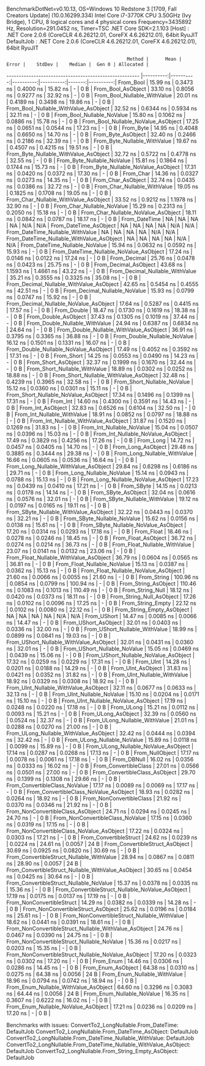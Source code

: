 
BenchmarkDotNet=v0.10.13, OS=Windows 10 Redstone 3 [1709, Fall Creators Update] (10.0.16299.334)
Intel Core i7-3770K CPU 3.50GHz (Ivy Bridge), 1 CPU, 8 logical cores and 4 physical cores
Frequency=3435892 Hz, Resolution=291.0452 ns, Timer=TSC
.NET Core SDK=2.1.103
  [Host]     : .NET Core 2.0.6 (CoreCLR 4.6.26212.01, CoreFX 4.6.26212.01), 64bit RyuJIT
  DefaultJob : .NET Core 2.0.6 (CoreCLR 4.6.26212.01, CoreFX 4.6.26212.01), 64bit RyuJIT


                                                Method |      Mean |     Error |    StdDev |    Median |  Gen 0 | Allocated |
------------------------------------------------------ |----------:|----------:|----------:|----------:|-------:|----------:|
                                             From_Bool |  15.99 ns | 0.3473 ns | 0.4000 ns |  15.82 ns |      - |       0 B |
                                    From_Bool_AsObject |  33.10 ns | 0.8056 ns | 0.9277 ns |  32.92 ns |      - |       0 B |
                          From_Bool_Nullable_WithValue |  20.01 ns | 0.4189 ns | 0.3498 ns |  19.86 ns |      - |       0 B |
                 From_Bool_Nullable_WithValue_AsObject |  32.52 ns | 0.6344 ns | 0.5934 ns |  32.11 ns |      - |       0 B |
                            From_Bool_Nullable_NoValue |  15.80 ns | 0.1062 ns | 0.0886 ns |  15.78 ns |      - |       0 B |
                   From_Bool_Nullable_NoValue_AsObject |  17.25 ns | 0.0651 ns | 0.0544 ns |  17.23 ns |      - |       0 B |
                                             From_Byte |  14.95 ns | 0.4048 ns | 0.6650 ns |  14.70 ns |      - |       0 B |
                                    From_Byte_AsObject |  32.40 ns | 0.2466 ns | 0.2186 ns |  32.39 ns |      - |       0 B |
                          From_Byte_Nullable_WithValue |  19.67 ns | 0.4507 ns | 0.4215 ns |  19.51 ns |      - |       0 B |
                 From_Byte_Nullable_WithValue_AsObject |  32.72 ns | 0.5722 ns | 0.4778 ns |  32.55 ns |      - |       0 B |
                            From_Byte_Nullable_NoValue |  15.81 ns | 0.1864 ns | 0.1744 ns |  15.73 ns |      - |       0 B |
                   From_Byte_Nullable_NoValue_AsObject |  17.31 ns | 0.0420 ns | 0.0372 ns |  17.30 ns |      - |       0 B |
                                             From_Char |  14.36 ns | 0.0327 ns | 0.0273 ns |  14.35 ns |      - |       0 B |
                                    From_Char_AsObject |  32.74 ns | 0.0435 ns | 0.0386 ns |  32.72 ns |      - |       0 B |
                          From_Char_Nullable_WithValue |  19.05 ns | 0.1825 ns | 0.1708 ns |  19.05 ns |      - |       0 B |
                 From_Char_Nullable_WithValue_AsObject |  33.52 ns | 0.9212 ns | 1.1978 ns |  32.90 ns |      - |       0 B |
                            From_Char_Nullable_NoValue |  15.29 ns | 0.2313 ns | 0.2050 ns |  15.18 ns |      - |       0 B |
                   From_Char_Nullable_NoValue_AsObject |  18.11 ns | 0.0842 ns | 0.0787 ns |  18.17 ns |      - |       0 B |
                                         From_DateTime |        NA |        NA |        NA |        NA |    N/A |       N/A |
                                From_DateTime_AsObject |        NA |        NA |        NA |        NA |    N/A |       N/A |
                      From_DateTime_Nullable_WithValue |        NA |        NA |        NA |        NA |    N/A |       N/A |
             From_DateTime_Nullable_WithValue_AsObject |        NA |        NA |        NA |        NA |    N/A |       N/A |
                        From_DateTime_Nullable_NoValue |  15.94 ns | 0.0632 ns | 0.0592 ns |  15.93 ns |      - |       0 B |
               From_DateTime_Nullable_NoValue_AsObject |  17.24 ns | 0.0146 ns | 0.0122 ns |  17.24 ns |      - |       0 B |
                                          From_Decimal |  25.76 ns | 0.0478 ns | 0.0423 ns |  25.75 ns |      - |       0 B |
                                 From_Decimal_AsObject |  43.68 ns | 1.1593 ns | 1.4661 ns |  43.22 ns |      - |       0 B |
                       From_Decimal_Nullable_WithValue |  35.21 ns | 0.3555 ns | 0.3325 ns |  35.08 ns |      - |       0 B |
              From_Decimal_Nullable_WithValue_AsObject |  42.65 ns | 0.5454 ns | 0.4555 ns |  42.51 ns |      - |       0 B |
                         From_Decimal_Nullable_NoValue |  15.93 ns | 0.0799 ns | 0.0747 ns |  15.92 ns |      - |       0 B |
                From_Decimal_Nullable_NoValue_AsObject |  17.64 ns | 0.5287 ns | 0.4415 ns |  17.57 ns |      - |       0 B |
                                           From_Double |  18.47 ns | 0.1730 ns | 0.1619 ns |  18.38 ns |      - |       0 B |
                                  From_Double_AsObject |  37.43 ns | 0.1305 ns | 0.1019 ns |  37.44 ns |      - |       0 B |
                        From_Double_Nullable_WithValue |  24.94 ns | 0.6387 ns | 0.6834 ns |  24.64 ns |      - |       0 B |
               From_Double_Nullable_WithValue_AsObject |  36.91 ns | 0.3795 ns | 0.3365 ns |  36.88 ns |      - |       0 B |
                          From_Double_Nullable_NoValue |  16.12 ns | 0.1501 ns | 0.1331 ns |  16.07 ns |      - |       0 B |
                 From_Double_Nullable_NoValue_AsObject |  17.49 ns | 0.4052 ns | 0.3592 ns |  17.31 ns |      - |       0 B |
                                            From_Short |  14.25 ns | 0.0553 ns | 0.0490 ns |  14.23 ns |      - |       0 B |
                                   From_Short_AsObject |  32.37 ns | 0.1999 ns | 0.1670 ns |  32.44 ns |      - |       0 B |
                         From_Short_Nullable_WithValue |  18.89 ns | 0.0302 ns | 0.0252 ns |  18.88 ns |      - |       0 B |
                From_Short_Nullable_WithValue_AsObject |  32.48 ns | 0.4239 ns | 0.3965 ns |  32.58 ns |      - |       0 B |
                           From_Short_Nullable_NoValue |  15.12 ns | 0.0360 ns | 0.0301 ns |  15.11 ns |      - |       0 B |
                  From_Short_Nullable_NoValue_AsObject |  17.34 ns | 0.1496 ns | 0.1399 ns |  17.31 ns |      - |       0 B |
                                              From_Int |  14.60 ns | 0.4300 ns | 0.3591 ns |  14.43 ns |      - |       0 B |
                                     From_Int_AsObject |  32.83 ns | 0.6526 ns | 0.6104 ns |  32.50 ns |      - |       0 B |
                           From_Int_Nullable_WithValue |  18.91 ns | 0.0852 ns | 0.0797 ns |  18.88 ns |      - |       0 B |
                  From_Int_Nullable_WithValue_AsObject |  31.87 ns | 0.1520 ns | 0.1269 ns |  31.83 ns |      - |       0 B |
                             From_Int_Nullable_NoValue |  15.04 ns | 0.0507 ns | 0.0396 ns |  15.03 ns |      - |       0 B |
                    From_Int_Nullable_NoValue_AsObject |  17.49 ns | 0.3829 ns | 0.4256 ns |  17.26 ns |      - |       0 B |
                                             From_Long |  14.72 ns | 0.0457 ns | 0.0405 ns |  14.70 ns |      - |       0 B |
                                    From_Long_AsObject |  29.48 ns | 0.3885 ns | 0.3444 ns |  29.38 ns |      - |       0 B |
                          From_Long_Nullable_WithValue |  16.66 ns | 0.0605 ns | 0.0536 ns |  16.64 ns |      - |       0 B |
                 From_Long_Nullable_WithValue_AsObject |  29.84 ns | 0.6298 ns | 0.6186 ns |  29.71 ns |      - |       0 B |
                            From_Long_Nullable_NoValue |  15.14 ns | 0.0943 ns | 0.0788 ns |  15.13 ns |      - |       0 B |
                   From_Long_Nullable_NoValue_AsObject |  17.23 ns | 0.0439 ns | 0.0410 ns |  17.21 ns |      - |       0 B |
                                            From_SByte |  14.15 ns | 0.0213 ns | 0.0178 ns |  14.14 ns |      - |       0 B |
                                   From_SByte_AsObject |  32.04 ns | 0.0616 ns | 0.0576 ns |  32.01 ns |      - |       0 B |
                         From_SByte_Nullable_WithValue |  19.12 ns | 0.0197 ns | 0.0165 ns |  19.11 ns |      - |       0 B |
                From_SByte_Nullable_WithValue_AsObject |  32.22 ns | 0.0443 ns | 0.0370 ns |  32.21 ns |      - |       0 B |
                           From_SByte_Nullable_NoValue |  15.62 ns | 0.0156 ns | 0.0138 ns |  15.61 ns |      - |       0 B |
                  From_SByte_Nullable_NoValue_AsObject |  17.20 ns | 0.0314 ns | 0.0293 ns |  17.18 ns |      - |       0 B |
                                            From_Float |  18.46 ns | 0.0278 ns | 0.0246 ns |  18.45 ns |      - |       0 B |
                                   From_Float_AsObject |  36.72 ns | 0.0274 ns | 0.0214 ns |  36.73 ns |      - |       0 B |
                         From_Float_Nullable_WithValue |  23.07 ns | 0.0141 ns | 0.0132 ns |  23.06 ns |      - |       0 B |
                From_Float_Nullable_WithValue_AsObject |  36.79 ns | 0.0604 ns | 0.0565 ns |  36.81 ns |      - |       0 B |
                           From_Float_Nullable_NoValue |  15.13 ns | 0.0387 ns | 0.0362 ns |  15.13 ns |      - |       0 B |
                  From_Float_Nullable_NoValue_AsObject |  21.60 ns | 0.0066 ns | 0.0055 ns |  21.60 ns |      - |       0 B |
                                           From_String | 100.96 ns | 0.0854 ns | 0.0799 ns | 100.94 ns |      - |       0 B |
                                  From_String_AsObject | 110.46 ns | 0.1083 ns | 0.1013 ns | 110.49 ns |      - |       0 B |
                                      From_String_Null |  18.12 ns | 0.0420 ns | 0.0373 ns |  18.11 ns |      - |       0 B |
                             From_String_Null_AsObject |  17.26 ns | 0.0102 ns | 0.0096 ns |  17.25 ns |      - |       0 B |
                                     From_String_Empty |  22.12 ns | 0.0102 ns | 0.0080 ns |  22.12 ns |      - |       0 B |
                            From_String_Empty_AsObject |        NA |        NA |        NA |        NA |    N/A |       N/A |
                                           From_UShort |  14.47 ns | 0.0085 ns | 0.0066 ns |  14.47 ns |      - |       0 B |
                                  From_UShort_AsObject |  32.01 ns | 0.0403 ns | 0.0336 ns |  32.00 ns |      - |       0 B |
                        From_UShort_Nullable_WithValue |  18.99 ns | 0.0899 ns | 0.0841 ns |  19.03 ns |      - |       0 B |
               From_UShort_Nullable_WithValue_AsObject |  32.01 ns | 0.0431 ns | 0.0360 ns |  32.01 ns |      - |       0 B |
                          From_UShort_Nullable_NoValue |  15.05 ns | 0.0469 ns | 0.0439 ns |  15.06 ns |      - |       0 B |
                 From_UShort_Nullable_NoValue_AsObject |  17.32 ns | 0.0259 ns | 0.0229 ns |  17.31 ns |      - |       0 B |
                                             From_UInt |  14.28 ns | 0.0201 ns | 0.0188 ns |  14.29 ns |      - |       0 B |
                                    From_UInt_AsObject |  31.83 ns | 0.0421 ns | 0.0352 ns |  31.82 ns |      - |       0 B |
                          From_UInt_Nullable_WithValue |  18.92 ns | 0.0329 ns | 0.0308 ns |  18.92 ns |      - |       0 B |
                 From_UInt_Nullable_WithValue_AsObject |  32.11 ns | 0.0677 ns | 0.0633 ns |  32.13 ns |      - |       0 B |
                            From_UInt_Nullable_NoValue |  15.10 ns | 0.0204 ns | 0.0171 ns |  15.10 ns |      - |       0 B |
                   From_UInt_Nullable_NoValue_AsObject |  17.19 ns | 0.0248 ns | 0.0220 ns |  17.18 ns |      - |       0 B |
                                            From_ULong |  15.21 ns | 0.0112 ns | 0.0093 ns |  15.21 ns |      - |       0 B |
                                   From_ULong_AsObject |  32.39 ns | 0.0560 ns | 0.0524 ns |  32.37 ns |      - |       0 B |
                         From_ULong_Nullable_WithValue |  21.01 ns | 0.0288 ns | 0.0270 ns |  21.00 ns |      - |       0 B |
                From_ULong_Nullable_WithValue_AsObject |  32.42 ns | 0.0444 ns | 0.0394 ns |  32.42 ns |      - |       0 B |
                           From_ULong_Nullable_NoValue |  15.89 ns | 0.0118 ns | 0.0099 ns |  15.89 ns |      - |       0 B |
                  From_ULong_Nullable_NoValue_AsObject |  17.14 ns | 0.0287 ns | 0.0268 ns |  17.13 ns |      - |       0 B |
                                       From_NullObject |  17.17 ns | 0.0078 ns | 0.0061 ns |  17.18 ns |      - |       0 B |
                                           From_DBNull |  16.02 ns | 0.0356 ns | 0.0333 ns |  16.02 ns |      - |       0 B |
                                 From_ConvertibleClass |  27.01 ns | 0.0566 ns | 0.0501 ns |  27.00 ns |      - |       0 B |
                        From_ConvertibleClass_AsObject |  29.70 ns | 0.1399 ns | 0.1308 ns |  29.66 ns |      - |       0 B |
                         From_ConvertibleClass_NoValue |  17.17 ns | 0.0089 ns | 0.0069 ns |  17.17 ns |      - |       0 B |
                From_ConvertibleClass_NoValue_AsObject |  18.93 ns | 0.0282 ns | 0.0264 ns |  18.92 ns |      - |       0 B |
                              From_NonConvertibleClass |  21.92 ns | 0.0370 ns | 0.0346 ns |  21.92 ns |      - |       0 B |
                     From_NonConvertibleClass_AsObject |  24.71 ns | 0.0294 ns | 0.0245 ns |  24.70 ns |      - |       0 B |
                      From_NonConvertibleClass_NoValue |  17.15 ns | 0.0360 ns | 0.0319 ns |  17.15 ns |      - |       0 B |
             From_NonConvertibleClass_NoValue_AsObject |  17.22 ns | 0.0324 ns | 0.0303 ns |  17.21 ns |      - |       0 B |
                                From_ConvertibleStruct |  24.62 ns | 0.0239 ns | 0.0224 ns |  24.61 ns | 0.0057 |      24 B |
                       From_ConvertibleStruct_AsObject |  30.69 ns | 0.0925 ns | 0.0820 ns |  30.69 ns |      - |       0 B |
             From_ConvertibleStruct_Nullable_WithValue |  28.94 ns | 0.0867 ns | 0.0811 ns |  28.90 ns | 0.0057 |      24 B |
    From_ConvertibleStruct_Nullable_WithValue_AsObject |  30.65 ns | 0.0454 ns | 0.0425 ns |  30.64 ns |      - |       0 B |
               From_ConvertibleStruct_Nullable_NoValue |  15.37 ns | 0.0378 ns | 0.0335 ns |  15.36 ns |      - |       0 B |
      From_ConvertibleStruct_Nullable_NoValue_AsObject |  17.19 ns | 0.0175 ns | 0.0137 ns |  17.19 ns |      - |       0 B |
                             From_NonConvertibleStruct |  14.29 ns | 0.0382 ns | 0.0339 ns |  14.28 ns |      - |       0 B |
                    From_NonConvertibleStruct_AsObject |  25.62 ns | 0.0196 ns | 0.0184 ns |  25.61 ns |      - |       0 B |
          From_NonConvertibleStruct_Nullable_WithValue |  18.62 ns | 0.0441 ns | 0.0391 ns |  18.61 ns |      - |       0 B |
 From_NonConvertibleStruct_Nullable_WithValue_AsObject |  24.76 ns | 0.0467 ns | 0.0390 ns |  24.75 ns |      - |       0 B |
            From_NonConvertibleStruct_Nullable_NoValue |  15.36 ns | 0.0217 ns | 0.0203 ns |  15.35 ns |      - |       0 B |
   From_NonConvertibleStruct_Nullable_NoValue_AsObject |  17.20 ns | 0.0323 ns | 0.0302 ns |  17.20 ns |      - |       0 B |
                                             From_Enum |  14.46 ns | 0.0306 ns | 0.0286 ns |  14.45 ns |      - |       0 B |
                                    From_Enum_AsObject |  64.38 ns | 0.0310 ns | 0.0275 ns |  64.38 ns | 0.0056 |      24 B |
                          From_Enum_Nullable_WithValue |  18.96 ns | 0.0794 ns | 0.0742 ns |  18.94 ns |      - |       0 B |
                 From_Enum_Nullable_WithValue_AsObject |  64.60 ns | 0.3296 ns | 0.3083 ns |  64.44 ns | 0.0056 |      24 B |
                            From_Enum_Nullable_NoValue |  16.35 ns | 0.3607 ns | 0.6222 ns |  16.02 ns |      - |       0 B |
                   From_Enum_Nullable_NoValue_AsObject |  17.21 ns | 0.0236 ns | 0.0209 ns |  17.20 ns |      - |       0 B |

Benchmarks with issues:
  ConvertTo2_LongNullable.From_DateTime: DefaultJob
  ConvertTo2_LongNullable.From_DateTime_AsObject: DefaultJob
  ConvertTo2_LongNullable.From_DateTime_Nullable_WithValue: DefaultJob
  ConvertTo2_LongNullable.From_DateTime_Nullable_WithValue_AsObject: DefaultJob
  ConvertTo2_LongNullable.From_String_Empty_AsObject: DefaultJob
